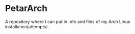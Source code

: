 # PetarArch
A repository where I can put in info and files of my Arch Linux installation(attempts).

